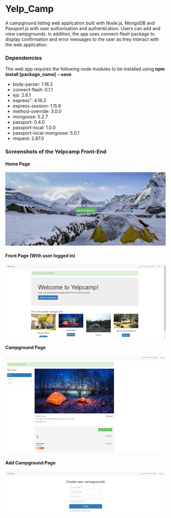 # Yelp_Camp
A campground listing web application built with Node.js, MongoDB and Passport.js with user authorisation and authentication. Users can add and view campgrounds. In addition, the app uses connect-flash package to display confirmation and error messages to the user as they interact with the web application.

### Dependencies
The web app requires the following node modules to be installed using **npm install [package_name] --save**.

- body-parser: 1.18.3
- connect-flash: 0.1.1
- ejs: 2.6.1
- express": 4.16.3
- express-session: 1.15.6
- method-override: 3.0.0
- mongoose: 5.2.7
- passport: 0.4.0
- passport-local: 1.0.0
- passport-local-mongoose: 5.0.1
- request: 2.87.0

### Screenshots of the Yelpcamp Front-End
#### Home Page
![Home Page](https://github.com/Ali-Parandeh/Yelp_Camp/blob/master/Yelpcamp%20Home.png?raw=true "Home Page")



#### Front Page (With user logged in)
![Front Page (With user logged in)](https://github.com/Ali-Parandeh/Yelp_Camp/blob/master/Yelpcamp%20Front.png?raw=true "Front Page (With user logged in)")



#### Campground Page
![Campground Page](https://github.com/Ali-Parandeh/Yelp_Camp/blob/master/Campground%20Page.png?raw=true "Campground Page")



#### Add Campground Page
![Add Campground Page](https://github.com/Ali-Parandeh/Yelp_Camp/blob/master/Add%20Campground.png?raw=true "Add Campground Page")
